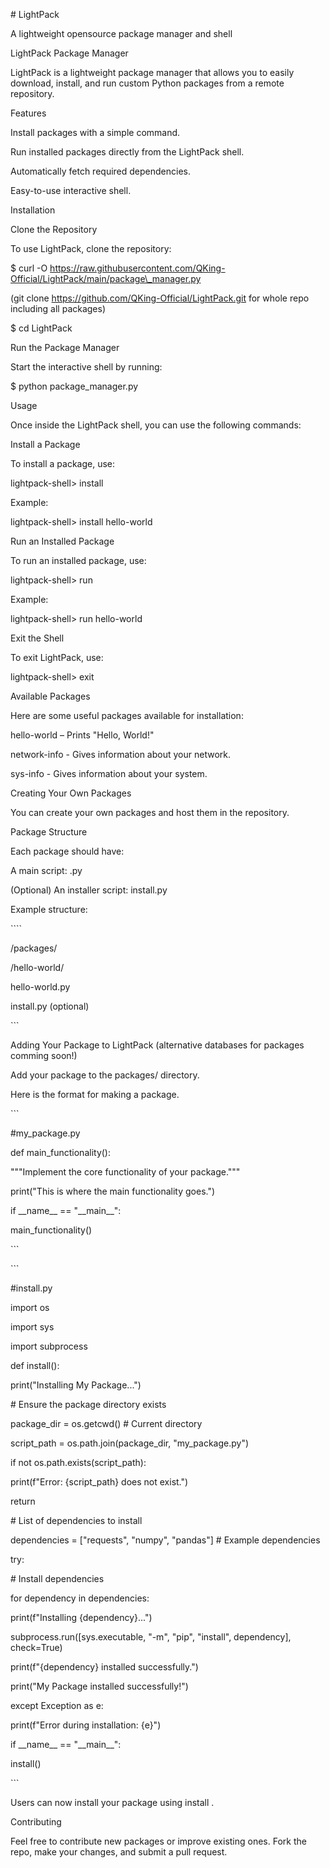 \# LightPack

A lightweight opensource package manager and shell

LightPack Package Manager

LightPack is a lightweight package manager that allows you to easily download, install, and run custom Python packages from a remote repository.

Features

Install packages with a simple command.

Run installed packages directly from the LightPack shell.

Automatically fetch required dependencies.

Easy-to-use interactive shell.

Installation

Clone the Repository

To use LightPack, clone the repository:

$ curl -O https://raw.githubusercontent.com/QKing-Official/LightPack/main/package\_manager.py

(git clone https://github.com/QKing-Official/LightPack.git for whole repo including all packages)

$ cd LightPack

Run the Package Manager

Start the interactive shell by running:

$ python package\_manager.py

Usage

Once inside the LightPack shell, you can use the following commands:

Install a Package

To install a package, use:

lightpack-shell> install

Example:

lightpack-shell> install hello-world

Run an Installed Package

To run an installed package, use:

lightpack-shell> run

Example:

lightpack-shell> run hello-world

Exit the Shell

To exit LightPack, use:

lightpack-shell> exit

Available Packages

Here are some useful packages available for installation:

hello-world – Prints "Hello, World!"

network-info - Gives information about your network.

sys-info - Gives information about your system.

Creating Your Own Packages

You can create your own packages and host them in the repository.

Package Structure

Each package should have:

A main script: .py

(Optional) An installer script: install.py

Example structure:

\`\`\`\`

/packages/

/hello-world/

hello-world.py

install.py (optional)

\`\`\`

Adding Your Package to LightPack (alternative databases for packages comming soon!)

Add your package to the packages/ directory.

Here is the format for making a package.

\`\`\`

#my\_package.py

def main\_functionality():

"""Implement the core functionality of your package."""

print("This is where the main functionality goes.")

if \_\_name\_\_ == "\_\_main\_\_":

main\_functionality()

\`\`\`

\`\`\`

#install.py

import os

import sys

import subprocess

def install():

print("Installing My Package...")

\# Ensure the package directory exists

package\_dir = os.getcwd() # Current directory

script\_path = os.path.join(package\_dir, "my\_package.py")

if not os.path.exists(script\_path):

print(f"Error: {script\_path} does not exist.")

return

\# List of dependencies to install

dependencies = \["requests", "numpy", "pandas"\] # Example dependencies

try:

\# Install dependencies

for dependency in dependencies:

print(f"Installing {dependency}...")

subprocess.run(\[sys.executable, "-m", "pip", "install", dependency\], check=True)

print(f"{dependency} installed successfully.")

print("My Package installed successfully!")

except Exception as e:

print(f"Error during installation: {e}")

if \_\_name\_\_ == "\_\_main\_\_":

install()

\`\`\`

Users can now install your package using install .

Contributing

Feel free to contribute new packages or improve existing ones. Fork the repo, make your changes, and submit a pull request.

